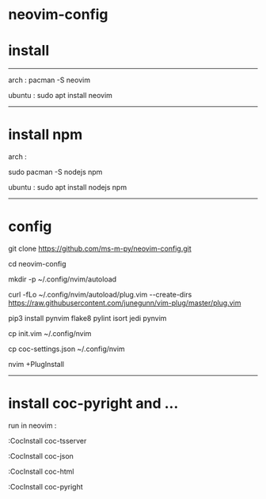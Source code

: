 # neovim-config

# install 
_____________________________

arch : 
pacman -S neovim


ubuntu :
sudo apt install neovim
_________________________________
# install npm
arch :

sudo pacman -S nodejs npm


ubuntu :
sudo apt install nodejs npm

_______________________________
# config

git clone https://github.com/ms-m-py/neovim-config.git

cd neovim-config

mkdir -p ~/.config/nvim/autoload


curl -fLo ~/.config/nvim/autoload/plug.vim --create-dirs https://raw.githubusercontent.com/junegunn/vim-plug/master/plug.vim


pip3 install pynvim flake8 pylint isort jedi pynvim


cp init.vim ~/.config/nvim

cp coc-settings.json ~/.config/nvim

nvim +PlugInstall


__________________________________________

# install coc-pyright and ...

run in neovim :

:CocInstall coc-tsserver

:CocInstall coc-json

:CocInstall coc-html

:CocInstall coc-pyright
